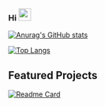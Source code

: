 ###  Hi <img src="https://media.giphy.com/media/hvRJCLFzcasrR4ia7z/giphy.gif" width="25px">

 
[![Anurag's GitHub stats](https://github-readme-stats.vercel.app/api?username=amirgilani&theme=cobalt&show_icons=true&include_all_commits=true)]()

[![Top Langs](https://github-readme-stats.vercel.app/api/top-langs/?username=amirgilani&theme=cobalt&show_icons=true)]()

## Featured Projects

[![Readme Card](https://github-readme-stats.vercel.app/api/pin/?username=amirgilani&repo=IMDB&theme=cobalt)](https://github.com/amirgilani/IMDB) 
  
